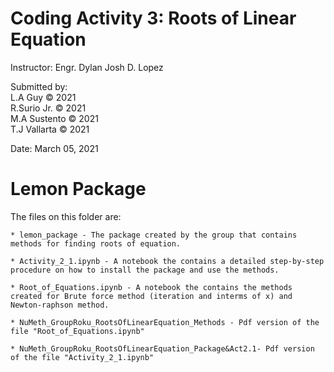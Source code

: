 # Coding Activity 3: Roots of Linear Equation

 Instructor: Engr. Dylan Josh D. Lopez <br>

 Submitted by: <br>
	       L.A Guy © 2021 <br>
	       R.Surio Jr. © 2021 <br>
	       M.A Sustento © 2021 <br>
	       T.J Vallarta © 2021 <br>

 Date: March 05, 2021

# Lemon Package

 The files on this folder are:

	* lemon_package - The package created by the group that contains methods for finding roots of equation.

	* Activity_2_1.ipynb - A notebook the contains a detailed step-by-step procedure on how to install the package and use the methods.

	* Root_of_Equations.ipynb - A notebook the contains the methods created for Brute force method (iteration and interms of x) and Newton-raphson method.

	* NuMeth_GroupRoku_RootsOfLinearEquation_Methods - Pdf version of the file "Root_of_Equations.ipynb"

	* NuMeth_GroupRoku_RootsOfLinearEquation_Package&Act2.1- Pdf version of the file "Activity_2_1.ipynb"

